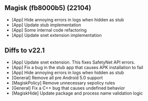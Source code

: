 ## Magisk (fb8000b5) (22104)

- [App] Hide annoying errors in logs when hidden as stub
- [App] Update stub implementation
- [App] Some internal code refactoring
- [App] Update snet extension implementation

## Diffs to v22.1

- [App] Update snet extension. This fixes SafetyNet API errors.
- [App] Fix a bug in the stub app that causes APK installation to fail
- [App] Hide annoying errors in logs when hidden as stub
- [General] Remove all pre Android 5.0 support
- [MagiskPolicy] Remove unnecessary sepolicy rules
- [General] Fix a C++ bug that causes undefined behavior
- [MagiskHide] Update package and process name validation logic
